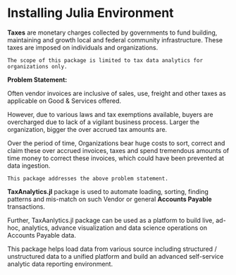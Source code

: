 # Installing Julia Environment

**Taxes** are monetary charges collected by governments to fund building, maintaining and growth local and federal community infrastructure. These taxes are imposed on individuals and organizations.

``` The scope of this package is limited to tax data analytics for organizations only. ```

**Problem Statement:** 

Often vendor invoices are inclusive of sales, use, freight and other taxes as applicable on Good & Services offered.

However, due to various laws and tax exemptions available, buyers are overcharged due to lack of a vigilant business process. 
Larger the organization, bigger the over accrued tax amounts are.

Over the period of time, Organizations bear huge costs to sort, correct and claim these over accrued invoices, taxes and spend tremendous amounts of time money to correct these invoices, which could have been prevented at data ingestion.

``` This package addresses the above problem statement. ```

**TaxAnalytics.jl** package is used to automate loading, sorting, finding patterns and mis-match on such Vendor or general **Accounts Payable** transactions.

Further, TaxAanlytics.jl package can be used as a platform to build live, ad-hoc, analytics, advance visualization and data science operations on Accounts Payable data.

This package helps load data from various source including structured / unstructured data to a unified platform and build an advanced self-service analytic data reporting environment.
